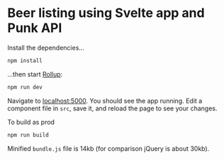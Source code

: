 # Beer listing using Svelte app and Punk API

Install the dependencies...

```bash
npm install
```

...then start [Rollup](https://rollupjs.org):

```bash
npm run dev
```

Navigate to [localhost:5000](http://localhost:5000). You should see the app running. Edit a component file in `src`, save it, and reload the page to see your changes.

To build as prod 
```bash
npm run build
```
Minified `bundle.js` file is 14kb (for comparison jQuery is about 30kb).
